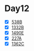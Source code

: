 # Day12

- [x] [538B](https://codeforces.com/problemset/problem/538/B)
- [x] [1332B](https://codeforces.com/problemset/problem/1332/B)
- [x] [1490E](https://codeforces.com/problemset/problem/1490/E)
- [x] [227A](https://codeforces.com/problemset/problem/227/A)
- [x] [1362C](https://codeforces.com/problemset/problem/1362/C)
